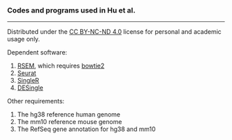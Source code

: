 ### Codes and programs used in Hu et al.

---

Distributed under the [CC BY-NC-ND 4.0](https://creativecommons.org/licenses/by-nc-nd/4.0/ "CC BY-NC-ND")
license for personal and academic usage only.

Dependent software:
1. [RSEM](https://github.com/deweylab/RSEM), which requires [bowtie2](https://github.com/BenLangmead/bowtie2)
2. [Seurat](https://github.com/satijalab/seurat)
3. [SingleR](https://github.com/dviraran/SingleR)
4. [DESingle](https://github.com/miaozhun/DEsingle)

Other requirements:
1. The hg38 reference human genome
2. The mm10 reference mouse genome
3. The RefSeq gene annotation for hg38 and mm10

